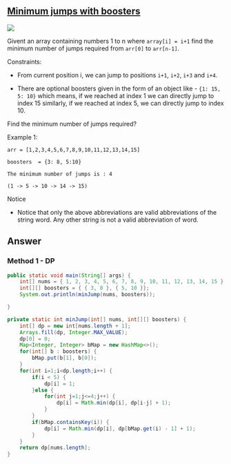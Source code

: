 ## [Minimum jumps with boosters](https://leetcode.com/discuss/interview-question/446026/Microsoft-or-Onsite-or-Minimum-jumps-with-boosters)

![](https://github.com/weltond/DataStructure/blob/master/medium.PNG)

Givent an array containing numbers 1 to n where `array[i] = i+1` find the minimum number of jumps required from `arr[0]` to `arr[n-1]`.

Constraints:

- From current position i, we can jump to positions `i+1`, `i+2`, `i+3` and `i+4`.

- There are optional boosters given in the form of an object like - `{1: 15, 5: 10}` which means, if we reached at index 1 we can directly jump to index 15 similarly, if we reached at index 5, we can directly jump to index 10.

Find the minimum number of jumps required?

Example 1:

```
arr = [1,2,3,4,5,6,7,8,9,10,11,12,13,14,15]

boosters  = {3: 8, 5:10}

The minimum number of jumps is : 4 

(1 -> 5 -> 10 -> 14 -> 15)
```


Notice
- Notice that only the above abbreviations are valid abbreviations of the string word. Any other string is not a valid abbreviation of word.

## Answer
### Method 1 - DP

```java
public static void main(String[] args) {
	int[] nums = { 1, 2, 3, 4, 5, 6, 7, 8, 9, 10, 11, 12, 13, 14, 15 };
	int[][] boosters = { { 3, 8 }, { 5, 10 }};
	System.out.println(minJump(nums, boosters));

}

private static int minJump(int[] nums, int[][] boosters) {
	int[] dp = new int[nums.length + 1];
	Arrays.fill(dp, Integer.MAX_VALUE);
	dp[0] = 0;
	Map<Integer, Integer> bMap = new HashMap<>();
	for(int[] b : boosters) {
		bMap.put(b[1], b[0]);
	}
	for(int i=1;i<dp.length;i++) {
		if(i < 5) {
			dp[i] = 1;
		}else {
			for(int j=1;j<=4;j++) {
				dp[i] = Math.min(dp[i], dp[i-j] + 1);
			}
		}
		if(bMap.containsKey(i)) {
			dp[i] = Math.min(dp[i], dp[bMap.get(i) - 1] + 1);
		}
	}
	return dp[nums.length];
}
```
